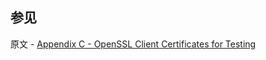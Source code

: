 ## 参见

原文 - [Appendix C - OpenSSL Client Certificates for Testing]( https://docs.mongodb.com/manual/appendix/security/appendixC-openssl-client/ )

